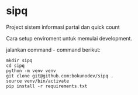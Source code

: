 # sipq
Project sistem informasi partai dan quick count

Cara setup enviroment untuk memulai development.

jalankan command - command berikut:
```Shell
mkdir sipq
cd sipq
python -m venv venv
git clone git@github.com:bokunodev/sipq .
source venv/bin/activate
pip install -r requirements.txt
```
